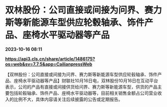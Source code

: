 # 双林股份：公司直接或间接为问界、赛力斯等新能源车型供应轮毂轴承、饰件产品、座椅水平驱动器等产品

**2023-10-16 08:11**

**https://api3.cls.cn/share/article/1486175?os=web&sv=7.7.5&app=CailianpressWeb**

【双林股份：公司直接或间接为问界、赛力斯等新能源车型供应轮毂轴承、饰件产品、座椅水平驱动器等产品】财联社10月16日电，双林股份10月16日在互动平台表示，公司的产品有直接或间接供货给问界、赛力斯等新能源车型，供货的产品主要包括轮毂轴承、饰件产品、座椅水平驱动器等，目前相关销售金额占公司营业收入的比例不大，具体内容请关注后续披露的公告或定期报告。